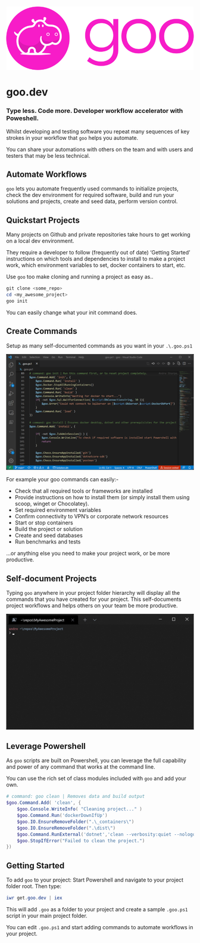 ![logo](https://github.com/andresharpe/goo/blob/main/assets/logo/logo.png?raw=true)

# goo.dev

### Type less. Code more. Developer workflow accelerator with Poweshell.

Whilst developing and testing software you repeat many sequences of key strokes in your workflow that `goo` helps you automate.

You can share your automations with others on the team and with users and testers that may be less technical.

## Automate Workflows
`goo` lets you automate frequently used commands to initialize projects, check the dev environment for required software, build and run your solutions and projects, create and seed data, perform version control.

## Quickstart Projects
Many projects on Github and private repositories take hours to get working on a local dev environment.

They require a developer to follow (frequently out of date) ‘Getting Started’ instructions on which tools and dependencies to install to make a project work, which environment variables to set, docker containers to start, etc.

Use `goo` too make cloning and running a project as easy as..
```PowerShell
git clone <some_repo>
cd <my_awesome_project>
goo init
```
You can easily change what your init command does.

## Create Commands
Setup as many self-documented commands as you want in your `.\.goo.ps1`

![goo.ps1](https://github.com/andresharpe/goo/blob/main/assets/screenshots/goo-ps1.png?raw=true)

For example your goo commands can easily:-

- Check that all required tools or frameworks are installed
- Provide instructions on how to install them (or simply install them using scoop, winget or Chocolatey).
- Set required environment variables
- Confirm connectivity to VPN’s or corporate network resources
- Start or stop containers
- Build the project or solution
- Create and seed databases
- Run benchmarks and tests

…or anything else you need to make your project work, or be more productive.

## Self-document Projects
Typing `goo` anywhere in your project folder hierarchy will display all the commands that you have created for your project. This self-documents project workflows and helps others on your team be more productive.

![goo-cli](https://github.com/andresharpe/goo/blob/main/assets/screenshots/goo-goo.gif?raw=true)

## Leverage Powershell
As `goo` scripts are built on Powershell, you can leverage the full capability and power of any command that works at the command line.

You can use the rich set of class modules included with `goo` and add your own.

```PowerShell
# command: goo clean | Removes data and build output
$goo.Command.Add( 'clean', {
    $goo.Console.WriteInfo( "Cleaning project..." )
    $goo.Command.Run('dockerDownIfUp')
    $goo.IO.EnsureRemoveFolder(".\_containers\")
    $goo.IO.EnsureRemoveFolder(".\dist\")
    $goo.Command.RunExternal('dotnet','clean --verbosity:quiet --nologo','.\sln')
    $goo.StopIfError("Failed to clean the project.")
})
```

## Getting Started
To add `goo` to your project: Start Powershell and navigate to your project folder root. Then type:
```PowerShell
iwr get.goo.dev | iex
```
This will add `.goo` as a folder to your project and create a sample `.goo.ps1` script in your main project folder.

You can edit `.goo.ps1` and start adding commands to automate workflows in your project.